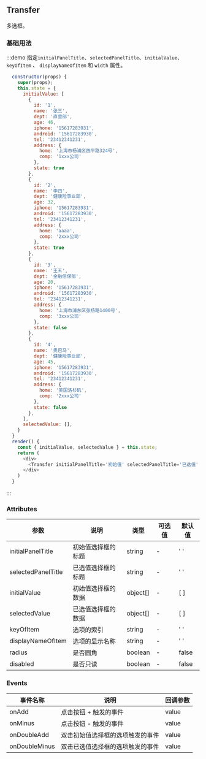 ## Transfer 
多选框。

### 基础用法

:::demo 指定`initialPanelTitle`、`selectedPanelTitle`、`initialValue`、`keyOfItem` 、 `displayNameOfItem` 和 `width` 属性。

```js
  constructor(props) {
    super(props);
    this.state = {
      initialValue: [
        {
          id: '1',
          name: '张三',
          dept: '直营部',
          age: 46,
          iphone: '15617283931',
          android: '15617283930',
          tel: '23412341231',
          address: {
            home: '上海市杨浦区四平路324号',
            comp: '1xxx公司'
          },
          state: true
        },
        {
          id: '2',
          name: '李四',
          dept: '健康险事业部',
          age: 32,
          iphone: '15617283931',
          android: '15617283930',
          tel: '23412341231',
          address: {
            home: 'aaaa',
            comp: '2xxx公司'
          },
          state: true
        },
        {
          id: '3',
          name: '王五',
          dept: '金融信保部',
          age: 20,
          iphone: '15617283931',
          android: '15617283930',
          tel: '23412341231',
          address: {
            home: '上海市浦东区张杨路1400号',
            comp: '3xxx公司'
          },
          state: false
        },
        {
          id: '4',
          name: '奥巴马',
          dept: '健康险事业部',
          age: 45,
          iphone: '15617283931',
          android: '15617283930',
          tel: '23412341231',
          address: {
            home: '美国洛杉矶',
            comp: '2xxx公司'
          },
          state: false
        },
      ],
      selectedValue: [],
    }
  }
  render() {
    const { initialValue, selectedValue } = this.state;
    return (
      <div>
        <Transfer initialPanelTitle='初始值' selectedPanelTitle='已选值' radius initialValue={initialValue}  selectedValue={selectedValue} keyOfItem='id' displayNameOfItem='name' width={500} onAdd={(value)=>{this.setState({selectedValue: value});}}/>
      </div>
    )
  }
```
:::

### Attributes
| 参数                | 说明              | 类型          | 可选值          | 默认值   | 
|------------------  |-----------------  |----------    |-------------   |-------- |
| initialPanelTitle  |  初始值选择框的标题  | string       |    -           |    ' '   |
| selectedPanelTitle |  已选值选择框的标题  | string       |    -           |    ' '   |
| initialValue       |  初始值选择框的数据  | object[]     |    -           |    [ ]   |
| selectedValue      |  已选值选择框的数据  | object[]     |    -           |    [ ]   |
| keyOfItem          |  选项的索引        | string        |   -            |    ' '   |
| displayNameOfItem  |  选项的显示名称     | string        |   -            |    ' '   |
| radius             |  是否圆角          | boolean       |   -            |   false |
| disabled           |  是否只读          | boolean       |   -            |  false  |


### Events
| 事件名称 | 说明 | 回调参数 |
|---------- |-------- |---------- |
| onAdd | 点击按钮 + 触发的事件 |  value |
| onMinus | 点击按钮 - 触发的事件 |  value |
| onDoubleAdd | 双击初始值选择框的选项触发的事件 |  value |
| onDoubleMinus | 双击已选值选择框的选项触发的事件 |  value |
